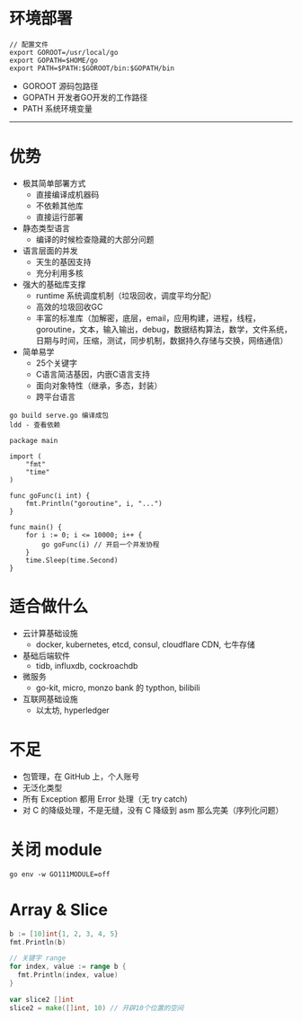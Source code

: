 # 环境部署
```
// 配置文件
export GOROOT=/usr/local/go 
export GOPATH=$HOME/go
export PATH=$PATH:$GOROOT/bin:$GOPATH/bin
```

- GOROOT 源码包路径
- GOPATH 开发者GO开发的工作路径
- PATH 系统环境变量

---

# 优势

- 极其简单部署方式
  - 直接编译成机器码
  - 不依赖其他库
  - 直接运行部署
- 静态类型语言
  - 编译的时候检查隐藏的大部分问题
- 语言层面的并发
  - 天生的基因支持
  - 充分利用多核
- 强大的基础库支撑
  - runtime 系统调度机制（垃圾回收，调度平均分配）
  - 高效的垃圾回收GC
  - 丰富的标准库（加解密，底层，email，应用构建，进程，线程，goroutine，文本，输入输出，debug，数据结构算法，数学，文件系统，日期与时间，压缩，测试，同步机制，数据持久存储与交换，网络通信）
- 简单易学
  - 25个关键字
  - C语言简洁基因，内嵌C语言支持
  - 面向对象特性（继承，多态，封装）
  - 跨平台语言
  
```
go build serve.go 编译成包
ldd - 查看依赖
```

```golang
package main

import (
	"fmt"
	"time"
)

func goFunc(i int) {
	fmt.Println("goroutine", i, "...")
}

func main() {
	for i := 0; i <= 10000; i++ {
		go goFunc(i) // 开启一个并发协程
	}
	time.Sleep(time.Second)
}

```

# 适合做什么

- 云计算基础设施
  - docker, kubernetes, etcd, consul, cloudflare CDN, 七牛存储
- 基础后端软件
  - tidb, influxdb, cockroachdb
- 微服务
  - go-kit, micro, monzo bank 的 typthon, bilibili
- 互联网基础设施
  - 以太坊, hyperledger

# 不足

- 包管理，在 GitHub 上，个人账号
- 无泛化类型
- 所有 Exception 都用 Error 处理（无 try catch)
- 对 C 的降级处理，不是无缝，没有 C 降级到 asm 那么完美（序列化问题）

# 关闭 module

`go env -w GO111MODULE=off`

# Array & Slice

```go
b := [10]int{1, 2, 3, 4, 5}
fmt.Println(b)

// 关键字 range
for index, value := range b {
  fmt.Println(index, value)
}
```

```go
var slice2 []int
slice2 = make([]int, 10) // 开辟10个位置的空间
```